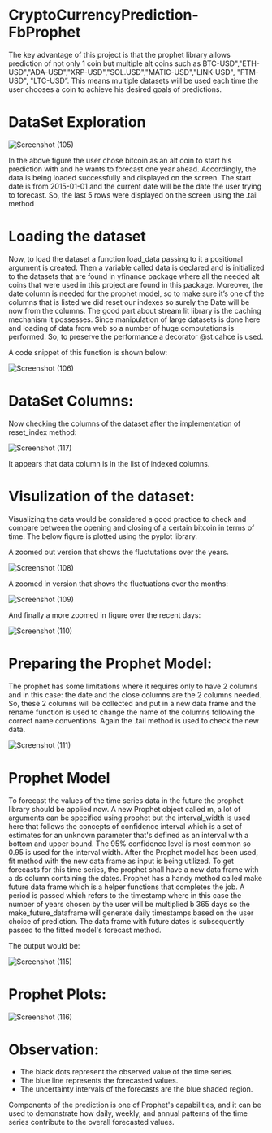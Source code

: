# CryptoCurrencyPrediction-FbProphet
The key advantage of this project is that the prophet library allows prediction of not only 1 coin but multiple alt coins such as BTC-USD","ETH-USD","ADA-USD","XRP-USD","SOL.USD","MATIC-USD","LINK-USD", "FTM-USD", "LTC-USD”. This means multiple datasets will be used each time the user chooses a coin to achieve his desired goals of predictions.
# DataSet Exploration 
![Screenshot (105)](https://user-images.githubusercontent.com/88887839/156530654-f9b5e9e5-46b2-4ae3-9cf1-04c49ce99d15.png)

In the above figure the user chose bitcoin as an alt coin to start his prediction with and he wants to forecast one year ahead. Accordingly, the data is being loaded successfully and displayed on the screen. The start date is from 2015-01-01 and the current date will be the date the user trying to forecast. So, the last 5 rows were displayed on the screen using the .tail method

# Loading the dataset

Now, to load the dataset a function load_data passing to it a positional argument is created. Then a variable called data is declared and is initialized to the datasets that are found in yfinance package where all the needed alt coins that were used in this project are found in this package. Moreover, the date column is needed for the prophet model, so to make sure it’s one of the columns that is listed we did reset our indexes so surely the Date will be now from the columns. The good part about stream lit library is the caching mechanism it possesses. Since manipulation of large datasets is done here and loading of data from web so a number of huge computations is performed. So, to preserve the performance a decorator @st.cahce is used.

A code snippet of this function is shown below:

![Screenshot (106)](https://user-images.githubusercontent.com/88887839/156532270-7dc1b395-0811-4237-be4d-b88fa3507d4f.png)

# DataSet Columns:
Now checking the columns of the dataset after the implementation of reset_index method:

![Screenshot (117)](https://user-images.githubusercontent.com/88887839/156533411-ef882139-a8a0-4794-ae3c-0f5f643b16e3.png)

It appears that data column is in the list of indexed columns. 

# Visulization of the dataset: 
Visualizing the data would be considered a good practice to check and compare between the opening and closing of a certain bitcoin in terms of time. The below figure is plotted using the pyplot library.

A zoomed out version that shows the fluctutations over the years.

![Screenshot (108)](https://user-images.githubusercontent.com/88887839/156534045-7b06a346-a949-44ac-b589-4e5d857fa827.png)

A zoomed in version that shows the fluctuations over the months:

![Screenshot (109)](https://user-images.githubusercontent.com/88887839/156534278-066ab8af-e049-43fb-b7fc-dc030d2841ab.png)

And finally a more zoomed in figure over the recent days:

![Screenshot (110)](https://user-images.githubusercontent.com/88887839/156534747-002f0ec8-07d3-4826-82ae-040104e48536.png)

# Preparing the Prophet Model: 
The prophet has some limitations where it requires only to have 2 columns and in this case: the date and the close columns are the 2 columns needed. So, these 2 columns will be collected and put in a new data frame and the rename function is used to change the name of the columns following the correct name conventions. Again the .tail method is used to check the new data.

![Screenshot (111)](https://user-images.githubusercontent.com/88887839/156534860-67a1e4e8-9ccc-4f92-8004-c4fea7623365.png)

# Prophet Model

To forecast the values of the time series data in the future the prophet library should be applied now. A new Prophet object called m, a lot of arguments can be specified using prophet but the interval_width is used here that follows the concepts of confidence interval which is a set of estimates for an unknown parameter that's defined as an interval with a bottom and upper bound. The 95% confidence level is most common so 0.95 is used for the interval width. After the Prophet model has been used, fit method with the new data frame as input is being utilized. To get forecasts for this time series, the prophet shall have a new data frame with a ds column containing the dates. Prophet has a handy method called make future data frame which is a helper functions that completes the job. A period is passed which refers to the timestamp where in this case the number of years chosen by the user will be multiplied b 365 days so the make_future_dataframe will generate daily timestamps based on the user choice of prediction. The data frame with future dates is subsequently passed to the fitted model's forecast method.

The output would be: 

![Screenshot (115)](https://user-images.githubusercontent.com/88887839/156535478-74a9c9ea-3e5f-4b31-908f-4d0fe04cbc41.png)

# Prophet Plots: 

![Screenshot (116)](https://user-images.githubusercontent.com/88887839/156535989-d6b6d9b3-35fb-4135-8438-ea3e6f1ab328.png)

# Observation: 
* The black dots represent the observed value of the time series.
* The blue line represents the forecasted values.
* The uncertainty intervals of the forecasts are the blue shaded region.

Components of the prediction is one of Prophet's capabilities, and it can be used to demonstrate 
how daily, weekly, and annual patterns of the time series contribute to the overall forecasted 
values. 
